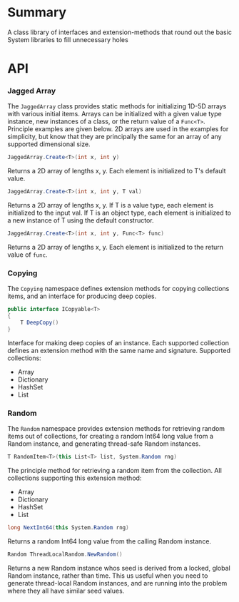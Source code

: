 # Summary
A class library of interfaces and 
extension-methods that round out
the basic System libraries to fill
unnecessary holes

# API
### Jagged Array
The `JaggedArray` class provides
static methods for initializing
1D-5D arrays with various
initial items. Arrays can be initialized
with a given value type instance, 
new instances of a class,
or the return value of a `Func<T>`.
Principle examples are given below.
2D arrays are used in the examples
for simplicity, but know that they
are principally the same for an 
array of any supported dimensional size.
```c#
JaggedArray.Create<T>(int x, int y)
```
Returns a 2D array of lengths x, y.
Each element is initialized to T's
default value.
```c#
JaggedArray.Create<T>(int x, int y, T val)
```
Returns a 2D array of lengths x, y.
If T is a value type, each element
is initialized to the input val. 
If T is an object type, each element
is initialized to a new instance
of T using the default constructor.
```c#
JaggedArray.Create<T>(int x, int y, Func<T> func)
```
Returns a 2D array of lengths x, y.
Each element is initialized to
the return value of `func`.

### Copying
The `Copying` namespace defines
extension methods for copying
collections items, and an interface
for producing deep copies.
```c#
public interface ICopyable<T>
{
    T DeepCopy()
}
```
Interface for making deep copies
of an instance. Each supported
collection defines an extension
method with the same name and
signature. Supported collections:
* Array
* Dictionary
* HashSet
* List<T>

### Random
The `Random` namespace provides
extension methods for retrieving
random items out of collections,
for creating a random Int64 long
value from a Random instance, and
generating thread-safe Random
instances.
```c#
T RandomItem<T>(this List<T> list, System.Random rng)
```
The principle method for retrieving
a random item from the collection.
All collections supporting
this extension method:
* Array
* Dictionary
* HashSet
* List<T>
```c#
long NextInt64(this System.Random rng)
```
Returns a random Int64 long value
from the calling Random instance.
```c#
Random ThreadLocalRandom.NewRandom()
```
Returns a new Random instance whos
seed is derived from a locked, global
Random instance, rather than time. 
This us useful when you need to generate
thread-local Random instances, and are
running into the problem where
they all have similar seed values.
